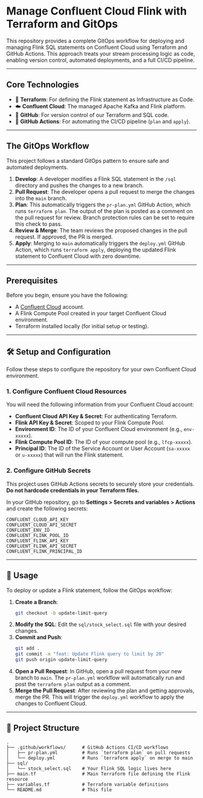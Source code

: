 # Manage Confluent Cloud Flink with Terraform and GitOps


This repository provides a complete GitOps workflow for deploying and managing Flink SQL statements on Confluent Cloud using Terraform and GitHub Actions. This approach treats your stream processing logic as code, enabling version control, automated deployments, and a full CI/CD pipeline.

---

## Core Technologies

* 🚀 **Terraform**: For defining the Flink statement as Infrastructure as Code.
* ☁️ **Confluent Cloud**: The managed Apache Kafka and Flink platform.
* 🐙 **GitHub**: For version control of our Terraform and SQL code.
* 🤖 **GitHub Actions**: For automating the CI/CD pipeline (`plan` and `apply`).

---

## The GitOps Workflow

This project follows a standard GitOps pattern to ensure safe and automated deployments.



1.  **Develop**: A developer modifies a Flink SQL statement in the `/sql` directory and pushes the changes to a new branch.
2.  **Pull Request**: The developer opens a pull request to merge the changes into the `main` branch.
3.  **Plan**: This automatically triggers the `pr-plan.yml` GitHub Action, which runs `terraform plan`. The output of the plan is posted as a comment on the pull request for review. Branch protection rules can be set to require this check to pass.
4.  **Review & Merge**: The team reviews the proposed changes in the pull request. If approved, the PR is merged.
5.  **Apply**: Merging to `main` automatically triggers the `deploy.yml` GitHub Action, which runs `terraform apply`, deploying the updated Flink statement to Confluent Cloud with zero downtime.

---

## Prerequisites

Before you begin, ensure you have the following:

* A [Confluent Cloud](https://confluent.cloud/) account.
* A Flink Compute Pool created in your target Confluent Cloud environment.
* Terraform installed locally (for initial setup or testing).

---

## 🛠️ Setup and Configuration

Follow these steps to configure the repository for your own Confluent Cloud environment.

### 1. Configure Confluent Cloud Resources

You will need the following information from your Confluent Cloud account:
* **Confluent Cloud API Key & Secret**: For authenticating Terraform.
* **Flink API Key & Secret**: Scoped to your Flink Compute Pool.
* **Environment ID**: The ID of your Confluent Cloud environment (e.g., `env-xxxxx`).
* **Flink Compute Pool ID**: The ID of your compute pool (e.g., `lfcp-xxxxx`).
* **Principal ID**: The ID of the Service Account or User Account (`sa-xxxxx` or `u-xxxxx`) that will run the Flink statement.

### 2. Configure GitHub Secrets

This project uses GitHub Actions secrets to securely store your credentials. **Do not hardcode credentials in your Terraform files.**

In your GitHub repository, go to **Settings > Secrets and variables > Actions** and create the following secrets:

```
CONFLUENT_CLOUD_API_KEY
CONFLUENT_CLOUD_API_SECRET
CONFLUENT_ENV_ID
CONFLUENT_FLINK_POOL_ID
CONFLUENT_FLINK_API_KEY
CONFLUENT_FLINK_API_SECRET
CONFLUENT_FLINK_PRINCIPAL_ID
```

---

## 🚀 Usage

To deploy or update a Flink statement, follow the GitOps workflow:

1.  **Create a Branch**:
    ```bash
    git checkout -b update-limit-query
    ```
2.  **Modify the SQL**:
    Edit the `sql/stock_select.sql` file with your desired changes.
3.  **Commit and Push**:
    ```bash
    git add .
    git commit -m "feat: Update Flink query to limit by 20"
    git push origin update-limit-query
    ```
4.  **Open a Pull Request**:
    In GitHub, open a pull request from your new branch to `main`. The `pr-plan.yml` workflow will automatically run and post the `terraform plan` output as a comment.
5.  **Merge the Pull Request**:
    After reviewing the plan and getting approvals, merge the PR. This will trigger the `deploy.yml` workflow to apply the changes to Confluent Cloud.

---

## 📁 Project Structure

```
.
├── .github/workflows/      # GitHub Actions CI/CD workflows
│   ├── pr-plan.yml         # Runs `terraform plan` on pull requests
│   └── deploy.yml          # Runs `terraform apply` on merge to main
├── sql/
│   └── stock_select.sql    # Your Flink SQL logic lives here
├── main.tf                 # Main Terraform file defining the Flink resource
├── variables.tf            # Terraform variable definitions
└── README.md               # This file
```
